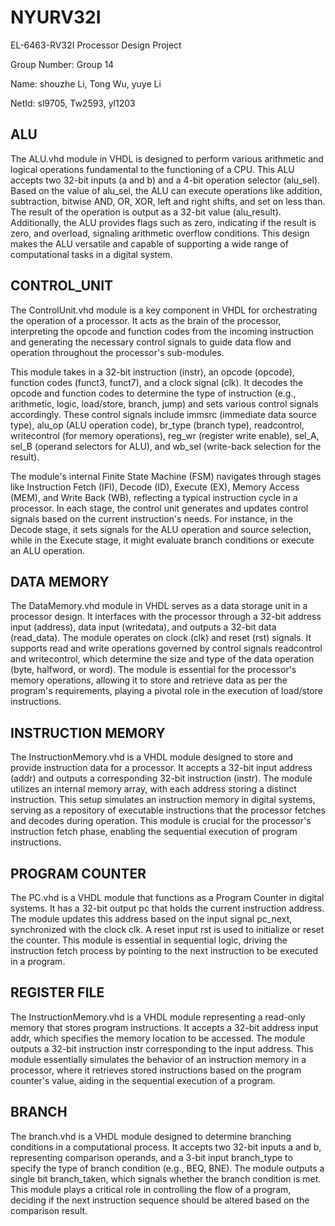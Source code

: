 # NYURV32I
EL-6463-RV32I Processor Design Project

Group Number: Group 14

Name: shouzhe Li, Tong Wu, yuye Li

NetId: sl9705, Tw2593, yl1203


## ALU

The ALU.vhd module in VHDL is designed to perform various arithmetic and logical operations fundamental to the functioning of a CPU. This ALU accepts two 32-bit inputs (a and b) and a 4-bit operation selector (alu_sel). Based on the value of alu_sel, the ALU can execute operations like addition, subtraction, bitwise AND, OR, XOR, left and right shifts, and set on less than. The result of the operation is output as a 32-bit value (alu_result). Additionally, the ALU provides flags such as zero, indicating if the result is zero, and overload, signaling arithmetic overflow conditions. This design makes the ALU versatile and capable of supporting a wide range of computational tasks in a digital system.

## CONTROL_UNIT

The ControlUnit.vhd module is a key component in VHDL for orchestrating the operation of a processor. It acts as the brain of the processor, interpreting the opcode and function codes from the incoming instruction and generating the necessary control signals to guide data flow and operation throughout the processor's sub-modules.

This module takes in a 32-bit instruction (instr), an opcode (opcode), function codes (funct3, funct7), and a clock signal (clk). It decodes the opcode and function codes to determine the type of instruction (e.g., arithmetic, logic, load/store, branch, jump) and sets various control signals accordingly. These control signals include immsrc (immediate data source type), alu_op (ALU operation code), br_type (branch type), readcontrol, writecontrol (for memory operations), reg_wr (register write enable), sel_A, sel_B (operand selectors for ALU), and wb_sel (write-back selection for the result).

The module's internal Finite State Machine (FSM) navigates through stages like Instruction Fetch (IFI), Decode (ID), Execute (EX), Memory Access (MEM), and Write Back (WB), reflecting a typical instruction cycle in a processor. In each stage, the control unit generates and updates control signals based on the current instruction's needs. For instance, in the Decode stage, it sets signals for the ALU operation and source selection, while in the Execute stage, it might evaluate branch conditions or execute an ALU operation.

## DATA MEMORY

The DataMemory.vhd module in VHDL serves as a data storage unit in a processor design. It interfaces with the processor through a 32-bit address input (address), data input (writedata), and outputs a 32-bit data (read_data). The module operates on clock (clk) and reset (rst) signals. It supports read and write operations governed by control signals readcontrol and writecontrol, which determine the size and type of the data operation (byte, halfword, or word). The module is essential for the processor's memory operations, allowing it to store and retrieve data as per the program's requirements, playing a pivotal role in the execution of load/store instructions.

## INSTRUCTION MEMORY

The InstructionMemory.vhd is a VHDL module designed to store and provide instruction data for a processor. It accepts a 32-bit input address (addr) and outputs a corresponding 32-bit instruction (instr). The module utilizes an internal memory array, with each address storing a distinct instruction. This setup simulates an instruction memory in digital systems, serving as a repository of executable instructions that the processor fetches and decodes during operation. This module is crucial for the processor's instruction fetch phase, enabling the sequential execution of program instructions.

## PROGRAM COUNTER

The PC.vhd is a VHDL module that functions as a Program Counter in digital systems. It has a 32-bit output pc that holds the current instruction address. The module updates this address based on the input signal pc_next, synchronized with the clock clk. A reset input rst is used to initialize or reset the counter. This module is essential in sequential logic, driving the instruction fetch process by pointing to the next instruction to be executed in a program.


## REGISTER FILE

The InstructionMemory.vhd is a VHDL module representing a read-only memory that stores program instructions. It accepts a 32-bit address input addr, which specifies the memory location to be accessed. The module outputs a 32-bit instruction instr corresponding to the input address. This module essentially simulates the behavior of an instruction memory in a processor, where it retrieves stored instructions based on the program counter's value, aiding in the sequential execution of a program.

## BRANCH

The branch.vhd is a VHDL module designed to determine branching conditions in a computational process. It accepts two 32-bit inputs a and b, representing comparison operands, and a 3-bit input branch_type to specify the type of branch condition (e.g., BEQ, BNE). The module outputs a single bit branch_taken, which signals whether the branch condition is met. This module plays a critical role in controlling the flow of a program, deciding if the next instruction sequence should be altered based on the comparison result.
